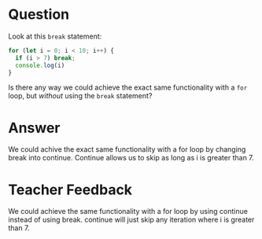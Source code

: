 # Question
Look at this `break` statement:

```js
for (let i = 0; i < 10; i++) {
  if (i > 7) break;
  console.log(i)
}
```

Is there any way we could achieve the exact same functionality with a `for` loop, but *without* using the `break` statement?

# Answer
We could achive the exact same functionality with a for loop by changing break into continue. Continue allows us to skip as long as i is greater than 7.  

# Teacher Feedback
We could achieve the same functionality with a for loop by using continue instead of using break. continue will just skip any iteration where i is greater than 7.
